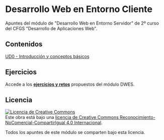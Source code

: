 # Desarrollo Web en Entorno Cliente
Apuntes del módulo de "Desarrollo Web en Entorno Servidor" de 2º curso del CFGS "Desarrollo de Aplicaciones Web". 

## Contenidos
[UD0 - Introducción y conceptos básicos](./UD0%20-%20Introducción%20y%20conceptos%20básicos/README.md)

## Ejercicios
Accede a los **[ejercicios y retos](./ejercicios.md)** propuestos del módulo DWES.


## Licencia
<a rel="license" href="http://creativecommons.org/licenses/by-nc-sa/4.0/"><img alt="Licencia de Creative Commons" style="border-width:0" src="https://i.creativecommons.org/l/by-nc-sa/4.0/88x31.png" /></a><br />Este obra está bajo una <a rel="license" href="http://creativecommons.org/licenses/by-nc-sa/4.0/">licencia de Creative Commons Reconocimiento-NoComercial-CompartirIgual 4.0 Internacional</a>.

Todos los apuntes de este módulo se comparten bajo esta licencia.